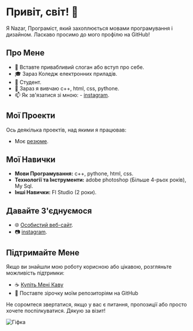 # Привіт, світ! 👋

Я Nazar, Програміст, який захоплюється мовами програмування і дизайном. Ласкаво просимо до мого профілю на GitHub! 

## Про Мене

- 🌟 Вставте привабливий слоган або вступ про себе.
- 🎓 Зараз Коледж електронних приладів.
- 💼 Студент. 
- 🌱 Зараз я вивчаю c++, html, css, pythone.
- 📫 Як зв'язатися зі мною: - [instagram](https://www.instagram.com/sendwave6768/).

## Мої Проекти

Ось деякілька проектів, над якими я працював:

- Моє [резюме](https://prodbysendwxve.github.io/).



## Мої Навички

- **Мови Програмування:** c++, pythone, html, css.
- **Технології та Інструменти:** adobe photoshop (Більше 4-рьох років), My Sql.
- **Інші Навички:** Fl Studio (2 роки).

## Давайте З'єднуємося

- 🌐 [Особистий веб-сайт](https://prodbysendwxve.github.io/).
- 📷 [instagram](https://www.instagram.com/sendwave6768/).

## Підтримайте Мене

Якщо ви знайшли мою роботу корисною або цікавою, розгляньте можливість підтримки:

- ☕ [Купіть Мені Каву](https://www.buymeacoffee.com/prodbysendwxve)
- 🌟 Поставте зірочку моїм репозиторіям на GitHub

Не соромтеся звертатися, якщо у вас є питання, пропозиції або просто хочете поспілкуватися. Дякую за візит!

![Гіфка](https://media1.tenor.com/m/vm14hvPpEpMAAAAd/shadow-fiend-dota2.gif)

